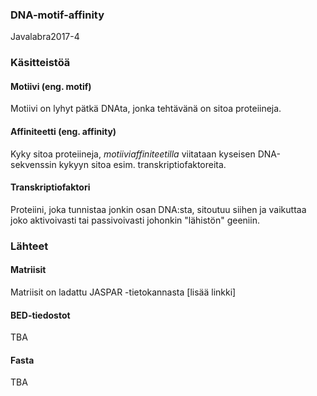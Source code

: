 ### DNA-motif-affinity
Javalabra2017-4

### Käsitteistöä

#### Motiivi (eng. motif)

Motiivi on lyhyt pätkä DNAta, jonka tehtävänä on sitoa proteiineja.

#### Affiniteetti (eng. affinity)

Kyky sitoa proteiineja, <i>motiiviaffiniteetilla</i> viitataan kyseisen DNA-sekvenssin kykyyn sitoa esim. transkriptiofaktoreita.

#### Transkriptiofaktori

Proteiini, joka tunnistaa jonkin osan DNA:sta, sitoutuu siihen ja vaikuttaa joko aktivoivasti tai passivoivasti johonkin "lähistön" geeniin.

### Lähteet

#### Matriisit

Matriisit on ladattu JASPAR -tietokannasta [lisää linkki]

#### BED-tiedostot

TBA

#### Fasta

TBA
